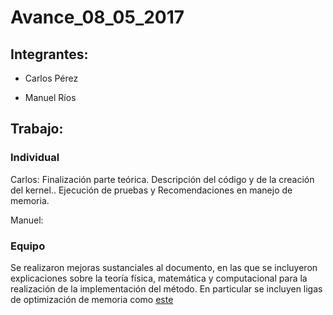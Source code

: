 # Avance_08_05_2017

## Integrantes:

* Carlos Pérez

* Manuel Ríos

## Trabajo:

### Individual

Carlos: Finalización parte teórica.  Descripción del código y de la creación del kernel.. Ejecución de pruebas y Recomendaciones en manejo de memoria. 

Manuel:

### Equipo

Se realizaron mejoras sustanciales al documento, en las que se incluyeron explicaciones sobre la teoría física, matemática y computacional para la realización de la implementación del método. En particular se incluyen ligas de optimización de memoria como [este](http://docs.nvidia.com/cuda/cuda-c-best-practices-guide/#memory-optimizations)